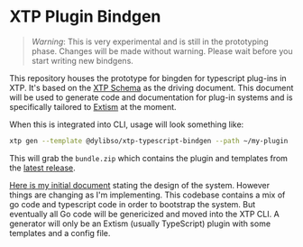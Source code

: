 # XTP Plugin Bindgen

> *Warning*: This is very experimental and is still in the prototyping phase.
> Changes will be made without warning. Please wait before you start writing new bindgens.

This repository houses the prototype for bingden for typescript plug-ins in XTP.
It's based on the [XTP Schema](https://docs.xtp.dylibso.com/docs/host-usage/xtp-schema)
as the driving document. This document will be used to generate code and documentation
for plug-in systems and is specifically tailored to [Extism](https://extism.org/) at the moment.

When this is integrated into CLI, usage will look something like:

```bash
xtp gen --template @dylibso/xtp-typescript-bindgen --path ~/my-plugin
```

This will grab the `bundle.zip` which contains the plugin and templates from the [latest release](https://github.com/dylibso/xtp-typescript-bindgen/releases/latest).

[Here is my initial document](DESIGN.md) stating the design of the system. However things are changing as I'm implementing.
This codebase contains a mix of go code and typescript code in order to bootstrap the system. But
eventually all Go code will be genericized and moved into the XTP CLI. A generator will only be 
an Extism (usually TypeScript) plugin with some templates and a config file.


